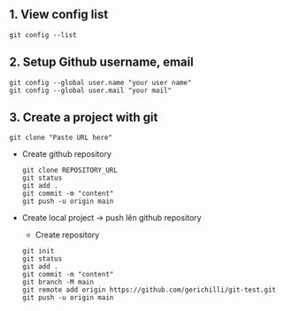 ## 1. View config list

```
git config --list
```

## 2. Setup Github username, email

```
git config --global user.name "your user name"
git config --global user.mail "your mail"
```

## 3. Create a project with git

```
git clone "Paste URL here"
```

- Create github repository

  ```
  git clone REPOSITORY_URL
  git status
  git add .
  git commit -m "content"
  git push -u origin main
  ```

- Create local project -> push lên github repository

  - Create repository

  ```
  git init
  git status
  git add .
  git commit -m "content"
  git branch -M main
  git remote add origin https://github.com/gerichilli/git-test.git
  git push -u origin main
  ```
